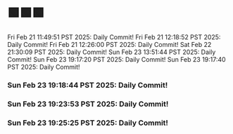 # 🟩🟩🟩
Fri Feb 21 11:49:51 PST 2025: Daily Commit!
Fri Feb 21 12:18:52 PST 2025: Daily Commit!
Fri Feb 21 12:26:00 PST 2025: Daily Commit!
Sat Feb 22 21:30:09 PST 2025: Daily Commit!
Sun Feb 23 13:51:44 PST 2025: Daily Commit!
Sun Feb 23 19:17:20 PST 2025: Daily Commit!
Sun Feb 23 19:17:40 PST 2025: Daily Commit!
### Sun Feb 23 19:18:44 PST 2025: Daily Commit!
### Sun Feb 23 19:23:53 PST 2025: Daily Commit!
### Sun Feb 23 19:25:25 PST 2025: Daily Commit!
